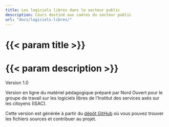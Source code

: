 ```yaml
---
title: Les logiciels libres dans le secteur public
description: Cours destiné aux cadres du secteur public
url: "docs/logiciels-libres/"
---
```


# {{< param title >}}

# {{< param description >}}

Version 1.0

Version en ligne du matériel pédagogique préparé par Nord Ouvert pour le groupe de travail sur les logiciels libres de l’Institut des services axés sur les citoyens (ISAC).

Cette version est générée à partir du [dépôt GitHub](https://github.com/ICCS-ISAC/iccs-isac.io) où vous pouvez trouver les fichiers sources et contribuer au projet.
